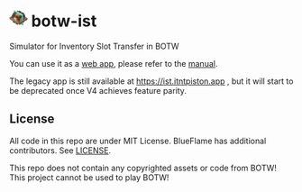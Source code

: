 # <img src="https://github.com/Pistonite/botw-ist/blob/main/packages/manual/src/icon.png?raw=true" width="32px" /> botw-ist

Simulator for Inventory Slot Transfer in BOTW

You can use it as a [web app](https://ist.pistonite.app),
please refer to the [manual](https://skybook.pistonite.dev).

The legacy app is still available at https://ist.itntpiston.app ,
but it will start to be deprecated once V4 achieves feature parity.

## License
All code in this repo are under MIT License. BlueFlame has additional contributors. See [LICENSE](./packages/blueflame/LICENSE).

This repo does not contain any copyrighted assets or code from BOTW!
This project cannot be used to play BOTW!
